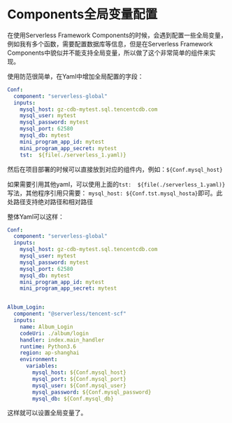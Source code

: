 # Components全局变量配置

在使用Serverless Framework Components的时候，会遇到配置一些全局变量，例如我有多个函数，需要配置数据库等信息，但是在Serverless Framework Components中貌似并不能支持全局变量，所以做了这个非常简单的组件来实现。

使用防范很简单，在Yaml中增加全局配置的字段：

```yaml
Conf:
  component: "serverless-global"
  inputs:
    mysql_host: gz-cdb-mytest.sql.tencentcdb.com
    mysql_user: mytest
    mysql_password: mytest
    mysql_port: 62580
    mysql_db: mytest
    mini_program_app_id: mytest
    mini_program_app_secret: mytest
    tst:  ${file(./serverless_1.yaml)}
```

然后在项目部署的时候可以直接放到对应的组件内，例如：`${Conf.mysql_host}`

如果需要引用其他yaml，可以使用上面的`tst:  ${file(./serverless_1.yaml)}`写法，其他程序引用只需要：
`mysql_host: ${Conf.tst.mysql_hosta}`即可。此处路径支持绝对路径和相对路径

整体Yaml可以这样：

```yaml
Conf:
  component: "serverless-global"
  inputs:
    mysql_host: gz-cdb-mytest.sql.tencentcdb.com
    mysql_user: mytest
    mysql_password: mytest
    mysql_port: 62580
    mysql_db: mytest
    mini_program_app_id: mytest
    mini_program_app_secret: mytest


Album_Login:
  component: "@serverless/tencent-scf"
  inputs:
    name: Album_Login
    codeUri: ./album/login
    handler: index.main_handler
    runtime: Python3.6
    region: ap-shanghai
    environment:
      variables:
        mysql_host: ${Conf.mysql_host}
        mysql_port: ${Conf.mysql_port}
        mysql_user: ${Conf.mysql_user}
        mysql_password: ${Conf.mysql_password}
        mysql_db: ${Conf.mysql_db}
```

这样就可以设置全局变量了。
